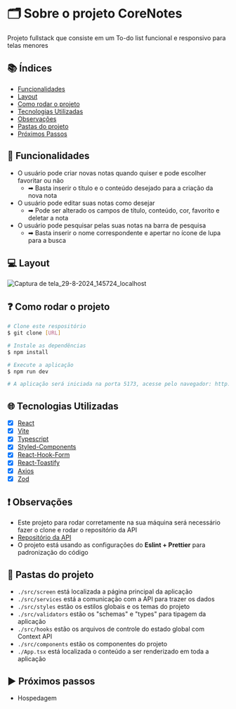 # 🗂 Sobre o projeto CoreNotes

Projeto fullstack que consiste em um To-do list funcional e responsivo para telas menores

## 📚 Índices
- [Funcionalidades](#-funcionalidades)
- [Layout](#-layout)
- [Como rodar o projeto](#-como-rodar-o-projeto)
- [Tecnologias Utilizadas](#-tecnologias-utilizadas)
- [Observações](#-observações)
- [Pastas do projeto](#-observações)
- [Próximos Passos](#-próximos-passos)

## 🔧 Funcionalidades
- O usuário pode criar novas notas quando quiser e pode escolher favoritar ou não 
  - ➡ Basta inserir o título e o conteúdo desejado para a criação da nova nota
- O usuário pode editar suas notas como desejar  
  - ➡ Pode ser alterado os campos de título, conteúdo, cor, favorito e deletar a nota
- O usuário pode pesquisar pelas suas notas na barra de pesquisa  
  - ➡ Basta inserir o nome correspondente e apertar no ícone de lupa para a busca

 ## 💻 Layout 
 
![Captura de tela_29-8-2024_145724_localhost](https://github.com/user-attachments/assets/d3a30645-9d06-46da-bb5a-fb73081e65a1)

## ❓ Como rodar o projeto
```bash
# Clone este respositório
$ git clone [URL]

# Instale as dependências
$ npm install

# Execute a aplicação
$ npm run dev

# A aplicação será iniciada na porta 5173, acesse pelo navegador: http://localhost:5173
```

## 🌐 Tecnologias Utilizadas
- [X] [React](https://pt-br.legacy.reactjs.org/)
- [X] [Vite](https://vitejs.dev/)
- [X] [Typescript](https://www.typescriptlang.org/)
- [X] [Styled-Components](https://styled-components.com/)
- [X] [React-Hook-Form](https://react-hook-form.com/)
- [X] [React-Toastify](https://www.npmjs.com/package/react-toastify)
- [X] [Axios](https://axios-http.com/docs/intro)
- [X] [Zod](https://zod.dev/)

## ❗ Observações 
- Este projeto para rodar corretamente na sua máquina será necessário fazer o clone e rodar o repositório da API
- [Repositório da API](https://github.com/Renanjuniior6/Hotel.book-back_end)
- O projeto está usando as configurações do **Eslint + Prettier** para padronização do código

## 📁 Pastas do projeto
-  `./src/screen` está localizada a página principal da aplicação
-  `./src/services` está a comunicação com a API para trazer os dados
-  `./src/styles` estão os estilos globais e os temas do projeto
-  `./src/validators` estão os "schemas" e "types" para tipagem da aplicação
-  `./src/hooks` estão os arquivos de controle do estado global com Context API
-  `./src/components` estão os componentes do projeto
-  `./App.tsx` está localizada o conteúdo a ser renderizado em toda a aplicação

## ▶ Próximos passos
- Hospedagem

